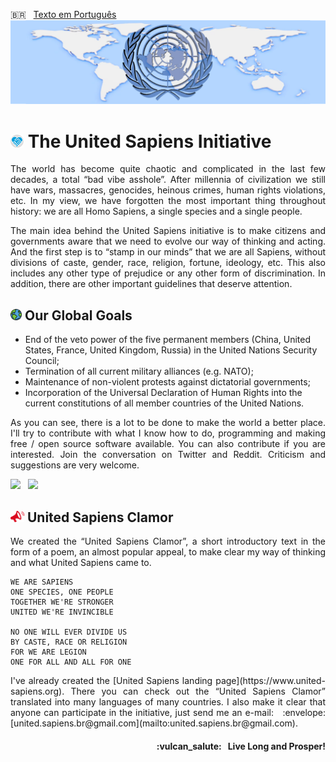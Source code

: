 :brazil: &nbsp; [Texto em Português](https://github.com/United-Sapiens/.github/blob/main/profile/README_pt.md)
![United Sapiens banner](https://raw.githubusercontent.com/United-Sapiens/.github/main/profile/assets/profile-banner_1500x400.png)


# <img src="https://raw.githubusercontent.com/United-Sapiens/.github/main/profile/assets/unsap-icon.png" height="21px">  The United Sapiens Initiative

<p align="justify">The world has become quite chaotic and complicated in the last few decades, a total “bad vibe asshole”. After millennia of civilization we still have wars, massacres, genocides, heinous crimes, human rights violations, etc. In my view, we have forgotten the most important thing throughout history: we are all Homo Sapiens, a single species and a single people.</p>

<p align="justify">The main idea behind the United Sapiens initiative is to make citizens and governments aware that we need to evolve our way of thinking and acting. And the first step is to “stamp in our minds” that we are all Sapiens, without divisions of caste, gender, race, religion, fortune, ideology, etc. This also includes any other type of prejudice or any other form of discrimination. In addition, there are other important guidelines that deserve attention.</p>

## <img src="https://raw.githubusercontent.com/United-Sapiens/.github/main/profile/assets/globe-icon.png" height="18px">  Our Global Goals

- End of the veto power of the five permanent members (China, United States, France, United Kingdom, Russia) in the United Nations Security Council;
- Termination of all current military alliances (e.g. NATO);
- Maintenance of non-violent protests against dictatorial governments;
- Incorporation of the Universal Declaration of Human Rights into the current constitutions of all member countries of the United Nations.

<p align="justify">As you can see, there is a lot to be done to make the world a better place. I'll try to contribute with what I know how to do, programming and making free / open source software available. You can also contribute if you are interested. Join the conversation on Twitter and Reddit. Criticism and suggestions are very welcome.</p>

<p>
    <a href="https://twitter.com/loto365"><img src="https://img.shields.io/badge/twitter-%23009DF7.svg?&style=for-the-badge&logo=twitter&logoColor=white" height=25></a> &nbsp;
    <a href="https://www.reddit.com/r/United_Sapiens/"><img src="https://img.shields.io/badge/reddit-%23FF4500.svg?&style=for-the-badge&logo=reddit&logoColor=white" height=25></a>
</p>

## <img src="https://raw.githubusercontent.com/United-Sapiens/.github/main/profile/assets/clamor-icon.png" height="18px">  United Sapiens Clamor

<p align="justify">We created the “United Sapiens Clamor”, a short introductory text in the form of a poem, an almost popular appeal, to make clear my way of thinking and what United Sapiens came to.</p>

```
WE ARE SAPIENS
ONE SPECIES, ONE PEOPLE
TOGETHER WE'RE STRONGER
UNITED WE'RE INVINCIBLE

NO ONE WILL EVER DIVIDE US
BY CASTE, RACE OR RELIGION
FOR WE ARE LEGION
ONE FOR ALL AND ALL FOR ONE
```

<p align="justify">I've already created the [United Sapiens landing page](https://www.united-sapiens.org). There you can check out the “United Sapiens Clamor” translated into many languages of many countries. I also make it clear that anyone can participate in the initiative, just send me an e-mail: &nbsp; :envelope: [united.sapiens.br@gmail.com](mailto:united.sapiens.br@gmail.com).</p>

<h4 align="right">:vulcan_salute: &nbsp; Live Long and Prosper!</h4>